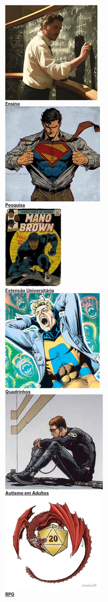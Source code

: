 <div class="grid grid-cols-1 sm:grid-cols-2 md:grid-cols-3 gap-8 justify-items-center px-4 py-8">
  <!-- Ensino -->
  <div class="text-center">
    <a href="pages/index/index_ensino.html">
      <img src="imagens/index_pics/ensino.jpeg" alt="Atividades de Ensino" title="Ensino" class="w-full max-w-xs h-[300px] object-cover rounded shadow-md hover:scale-105 transition-transform duration-300">
    </a>
    <br>
    <strong><a href="pages/index/index_ensino.html" class="text-blue-700 hover:underline">Ensino</a></strong>
  </div>

  <!-- Pesquisa -->
  <div class="text-center">
    <a href="pages/index/index_pesquisa.html">
      <img src="imagens/index_pics/pesquisa.jpeg" alt="Atividades de Pesquisa" title="Interesses de Pesquisa" class="w-full max-w-xs h-[300px] object-cover rounded shadow-md hover:scale-105 transition-transform duration-300">
    </a>
    <br>
    <strong><a href="pages/index/index_pesquisa.html" class="text-blue-700 hover:underline">Pesquisa</a></strong>
  </div>

  <!-- Extensão -->
  <div class="text-center">
    <a href="pages/index/index_extensao.html">
      <img src="imagens/index_pics/extensao.jpeg" alt="Atividades de Extensão" title="Atividades de Extensão Universitária" class="w-full max-w-xs h-[300px] object-cover rounded shadow-md hover:scale-105 transition-transform duration-300">
    </a>
    <br>
    <strong><a href="pages/index/index_extensao.html" class="text-blue-700 hover:underline">Extensão Universitária</a></strong>
  </div>

  <!-- Hiperfocos / Quadrinhos -->
  <div class="text-center">
    <a href="pages/index/index_hiperfoco.html">
      <img src="imagens/index_pics/hiperfocos.png" alt="Sobre Hiperfocos" title="Hiperfocos" class="w-full max-w-xs h-[300px] object-cover rounded shadow-md hover:scale-105 transition-transform duration-300">
    </a>
    <br>
    <strong><a href="pages/index/index_hq.html" class="text-blue-700 hover:underline">Quadrinhos</a></strong>
  </div>

  <!-- Autismo -->
  <div class="text-center">
    <a href="pages/index/index_tea_adultos.html">
      <img src="imagens/index_pics/cyclope_tea.png" alt="Autismo em Adultos" title="Autismo em Adultos" class="w-full max-w-xs h-[300px] object-cover rounded shadow-md hover:scale-105 transition-transform duration-300">
    </a>
    <br>
    <strong><a href="pages/index/index_tea_adultos.html" class="text-blue-700 hover:underline">Autismo em Adultos</a></strong>
  </div>

  <!-- RPG -->
  <div class="text-center">
    <a href="pages/index/index_rpg.html">
      <img src="imagens/index_pics/dragaod20.jpeg" alt="Jogos de RPG e Educação" title="Jogos de RPG" class="w-full max-w-xs h-[300px] object-cover rounded shadow-md hover:scale-105 transition-transform duration-300">
    </a>
    <br>
    <strong><a href="pages/index/index_rpg.html" class="text-blue-700 hover:underline">RPG</a></strong>
  </div>
</div>
